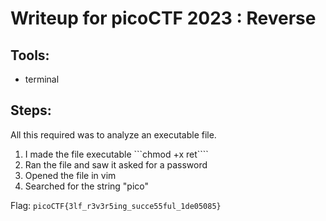 # Writeup for picoCTF 2023 : Reverse

## Tools:
- terminal 

## Steps:
All this required was to analyze an executable file.

1) I made the file executable ```chmod +x ret````
2) Ran the file and saw it asked for a password
3) Opened the file in vim
4) Searched for the string "pico"

Flag: ```picoCTF{3lf_r3v3r5ing_succe55ful_1de05085}```
